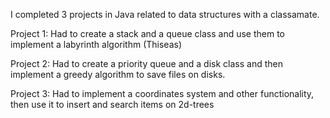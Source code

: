 I completed 3 projects in Java related to data structures with a classamate.

Project 1: Had to create a stack and a queue class and use them to implement a labyrinth algorithm (Thiseas)

Project 2: Had to create a priority queue and a disk class and then implement a greedy algorithm to save files on disks.

Project 3: Had to implement a coordinates system and other functionality, then use it to insert and search items on 2d-trees
